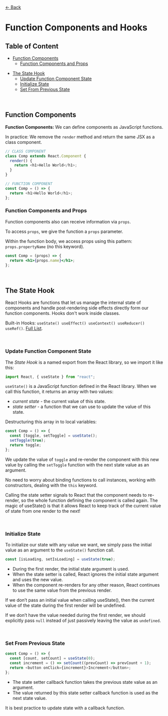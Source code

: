 [&larr; Back](./README.md)

# Function Components and Hooks

## Table of Content

- [Function Components](#function-components)
  - [Function Components and Props](#function-components-and-props)

<div></div>

- [The State Hook](#the-state-hook)
  - [Update Function Component State](#update-function-component-state)
  - [Initialize State](#initialize-state)
  - [Set From Previous State](#set-from-previous-state)

<div></div>

<br>

## Function Components

**Function Components:** We can define components as JavaScript functions.

In practice: We remove the `render` method and return the same JSX as a class component.

```js
// CLASS COMPONENT
class Comp extends React.Component {
  render() {
    return <h1>Hello World</h1>;
  }
}

// FUNCTION COMPONENT
const Comp = () => {
  return <h1>Hello World</h1>;
};
```

### Function Components and Props

Function components also can receive information via `props`.

To access `props`, we give the function a `props` parameter.

Within the function body, we access props using this pattern: `props.propertyName` (no this keyword).

```jsx
const Comp = (props) => {
  return <h1>{props.name}</h1>;
};
```

<br>

## The State Hook

React Hooks are functions that let us manage the internal state of components and handle post-rendering side effects directly form our function components. Hooks don't work inside classes.

Built-in Hooks: `useState() useEffect() useContext() useReducer() useRef()`. [Full List](https://reactjs.org/docs/hooks-reference.html).

<br>

### Update Function Component State

The _State Hook_ is a named export from the React library, so we import it like this:

```js
import React, { useState } from "react";
```

`useState()` is a JavaScript function defined in the React library. When we call this function, it returns an array with two values:

- _current state_ - the current value of this state.
- _state setter_ - a function that we can use to update the value of this state.

Destructuring this array in to local variables:

```js
const Comp = () => {
  const [toggle, setToggle] = useState();
  setToggle(true);
  return toggle;
};
```

We update the value of `toggle` and re-render the component with this new value by calling the `setToggle` function with the next state value as an argument.

No need to worry about binding functions to call instances, working with constructors, dealing with the `this` keyword.

Calling the state setter signals to React that the component needs to re-render, so the whole function defining the component is called again. The magic of useState() is that it allows React to keep track of the current value of state from one render to the next!

<br>

### Initialize State

To initialize our state with any value we want, we simply pass the initial value as an argument to the `useState()` function call.

```js
const [isLoading, setIsLoading] = useState(true);
```

- During the first render, the initial state argument is used.
- When the state setter is called, React ignores the initial state argument and uses the new value.
- When the component re-renders for any other reason, React continues to use the same value from the previous render.

If we don’t pass an initial value when calling useState(), then the current value of the state during the first render will be undefined.

If we don’t have the value needed during the first render, we should explicitly pass `null` instead of just passively leaving the value as `undefined`.

<br>

### Set From Previous State

```js
const Comp = () => {
  const [count, setCount] = useState(0);
  const increment = () => setCount((prevCount) => prevCount + 1);
  return <button onClick={increment}>Increment</button>;
};
```

- The state setter callback function takes the previous state value as an argument.
- The value returned by this state setter callback function is used as the next state value.

It is best practice to update state with a callback function.

<br>
